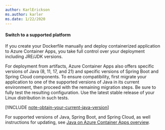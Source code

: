 ```yaml
---
author: KarlErickson
ms.author: karler
ms.date: 1/22/2020
---
```


#### Switch to a supported platform

If you create your Dockerfile manually and deploy containerized application to Azure Container Apps, you take full control over your deployment including JRE/JDK versions. 

For deployment from artifacts, Azure Container Apps also offers specific versions of Java (8, 11, 17, and 21) and specific versions of Spring Boot and Spring Cloud components. To ensure compatibility, first migrate your application to one of the supported versions of Java in its current environment, then proceed with the remaining migration steps. Be sure to fully test the resulting configuration. Use the latest stable release of your Linux distribution in such tests.

[!INCLUDE [note-obtain-your-current-java-version](note-obtain-your-current-java-version.md)]

For supported versions of Java, Spring Boot, and Spring Cloud, as well instructions for updating, see [Java on Azure Container Apps overview](/azure/container-apps/java-overview).
